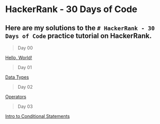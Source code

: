 # HackerRank - 30 Days of Code
## Here are my solutions to the `# HackerRank - 30 Days of Code` practice tutorial on HackerRank.


> Day 00

[Hello, World!](Day-00/Hello-World.js)


> Day 01

[Data Types](Day-01/Data-Types.js)


> Day 02

[Operators](Day-02/Operators.js)


> Day 03

[Intro to Conditional Statements](Day-03/Intro-to-Conditional-Statements.js)